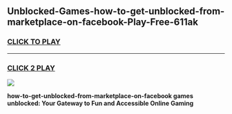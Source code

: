 
## Unblocked-Games-how-to-get-unblocked-from-marketplace-on-facebook-Play-Free-611ak
<h3>
<a href="https://premium76.site?title=how-to-get-unblocked-from-marketplace-on-facebook&ref=12A">CLICK TO PLAY</a></h3>
<hr>

<h3>
<a href="https://premium76.site?title=how-to-get-unblocked-from-marketplace-on-facebook&ref=12A">CLICK 2 PLAY</a>
  
</h3>

<a href="https://premium76.site?title=how-to-get-unblocked-from-marketplace-on-facebook&ref=12A"><img src="https://clearcache.store/games.png"></a>


**how-to-get-unblocked-from-marketplace-on-facebook games unblocked: Your Gateway to Fun and Accessible Online Gaming**
